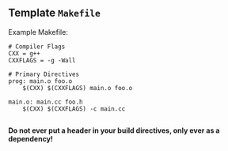 ## Template `Makefile`
Example Makefile:
```make
# Compiler Flags
CXX = g++
CXXFLAGS = -g -Wall

# Primary Directives
prog: main.o foo.o
	$(CXX) $(CXXFLAGS) main.o foo.o

main.o: main.cc foo.h
	$(CXX) $(CXXFLAGS) -c main.cc
      

```

**Do not ever put a header in your build directives, only ever as a dependency!**